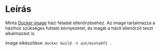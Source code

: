 # Leírás

Minta [Docker image](./Dockerfile) házi feladat ellenőrzéséhez. Az image tartalmazza a házihoz szükséges futtató környezetet, és magát a házit ellenőrző teszt alkalmazást is.

Image elkészítése: `docker build -t aut/mintahf1 .`